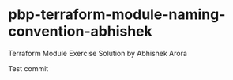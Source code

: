 # pbp-terraform-module-naming-convention-abhishek
Terraform Module Exercise Solution by Abhishek Arora

Test commit
